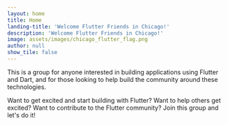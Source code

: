 ```yaml
---
layout: home
title: Home
landing-title: 'Welcome Flutter Friends in Chicago!'
description: 'Welcome Flutter Friends in Chicago!'
image: assets/images/chicago_flutter_flag.png
author: null
show_tile: false
---
```


This is a group for anyone interested in building applications using Flutter and Dart, and for those looking to help build the community around these technologies. 

Want to get excited and start building with Flutter? Want to help others get excited? Want to contribute to the Flutter community? Join this group and let's do it!